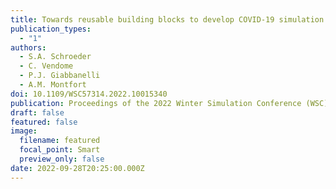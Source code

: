 ```yaml
---
title: Towards reusable building blocks to develop COVID-19 simulation models
publication_types:
  - "1"
authors:
  - S.A. Schroeder
  - C. Vendome
  - P.J. Giabbanelli
  - A.M. Montfort
doi: 10.1109/WSC57314.2022.10015340
publication: Proceedings of the 2022 Winter Simulation Conference (WSC), 569-580. IEEE/ACM.
draft: false
featured: false
image:
  filename: featured
  focal_point: Smart
  preview_only: false
date: 2022-09-28T20:25:00.000Z
---
```

